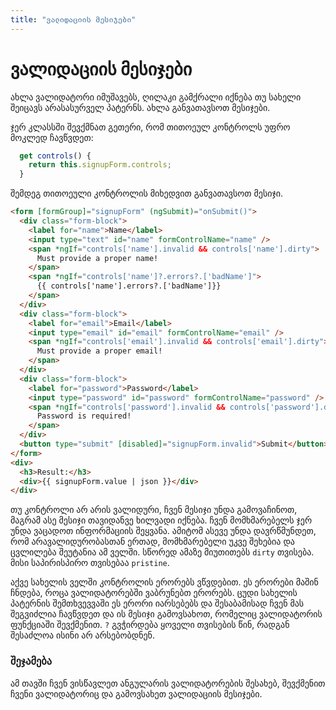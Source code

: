 ```yaml
---
title: "ვალიდაციის მესიჯები"
---
```


# ვალიდაციის მესიჯები

ახლა ვალიდატორი იმუშავებს, ღილაკი გამქრალი იქნება თუ სახელი
შეიცავს არასასურველ პატერნს. ახლა განვათავსოთ მესიჯები.

ჯერ კლასსში შევქმნათ გეთერი, რომ თითოეულ კონტროლს უფრო მოკლედ
ჩავწვდეთ:

```ts
  get controls() {
    return this.signupForm.controls;
  }
```

შემდეგ თითოეული კონტროლის მიხედვით განვათავსოთ მესიჯი.

```html
<form [formGroup]="signupForm" (ngSubmit)="onSubmit()">
  <div class="form-block">
    <label for="name">Name</label>
    <input type="text" id="name" formControlName="name" />
    <span *ngIf="controls['name'].invalid && controls['name'].dirty">
      Must provide a proper name!
    </span>
    <span *ngIf="controls['name']?.errors?.['badName']">
      {{ controls['name'].errors?.['badName']}}
    </span>
  </div>
  <div class="form-block">
    <label for="email">Email</label>
    <input type="email" id="email" formControlName="email" />
    <span *ngIf="controls['email'].invalid && controls['email'].dirty">
      Must provide a proper email!
    </span>
  </div>
  <div class="form-block">
    <label for="password">Password</label>
    <input type="password" id="password" formControlName="password" />
    <span *ngIf="controls['password'].invalid && controls['password'].dirty">
      Password is required!
    </span>
  </div>
  <button type="submit" [disabled]="signupForm.invalid">Submit</button>
</form>
<div>
  <h3>Result:</h3>
  <div>{{ signupForm.value | json }}</div>
</div>
```

თუ კონტროლი არ არის ვალიდური, ჩვენ მესიჯი უნდა გამოვაჩინოთ, მაგრამ ასე მესიჯი
თავიდანვე ხილვადი იქნება. ჩვენ მომხმარებელს ჯერ უნდა ვაცადოთ ინფორმაციის შეყვანა.
ამიტომ ასევე უნდა დავრწმუნდეთ, რომ არავალიდურობასთან ერთად, მომხმარებელი
უკვე შეხებია და ცვლილება შეუტანია ამ ველში. სწორედ ამაზე მიუთითებს `dirty`
თვისება. მისი საპირისპირო თვისებაა `pristine`.

აქვე სახელის ველში კონტროლის ერორებს ვწვდებით. ეს ერორები მაშინ ჩნდება,
როცა ვალიდატორებში ვაბრუნებთ ერორებს. ცუდი სახელის პატერნის შემთხვევვაში
ეს ერორი იარსებებს და შესაბამისად ჩვენ მას შეგვიძლია ჩავწვდეთ და ის მესიჯი
გამოვსახოთ, რომელიც ვალიდატორის ფუნქციაში შევქმენით. `?` გვჭირდება
ყოველი თვისების წინ, რადგან შესაძლოა ისინი არ არსებობდნენ.

### შეჯამება

ამ თავში ჩვენ ვისწავლეთ ანგულარის ვალიდატორების შესახებ, შევქმენით ჩვენი ვალიდატორიც
და გამოვსახეთ ვალიდაციის მესიჯები.
